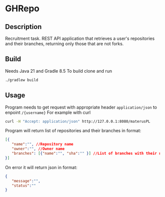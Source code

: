 # GHRepo



## Description

Recruitment task.
REST API application that retrieves a user's repositories and their branches, returning only those that are not forks.


## Build

Needs Java 21 and Gradle 8.5
To build clone and run
```bash
./gradlew build
```
 ## Usage
 
 Program needs to get request with appropriate header `application/json` to enpoint `/{username}`
 For example with curl
 ```bash
 curl -H "Accept: application/json" http://127.0.0.1:8080/materusPL
 ```

 Program will return list of repositories and their branches in format:
 ```json
 [{ 
    "name":"", //Repository name
    "owner":"", //Owner name
    "branches": [{"name":"", "sha":"" }] //List of branches with their name and last commit sha
 }]
 ```
 On error it will return json in format:
 ```json
 {
    "message":"",
    "status":""
 }
 ```
